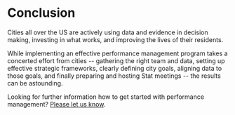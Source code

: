# Conclusion

Cities all over the US are actively using data and evidence in decision making, investing in what works, and improving the lives of their residents.

While implementing an effective performance management program takes a concerted effort from cities -- gathering the right team and data, setting up effective strategic frameworks, clearly defining city goals, aligning data to those goals, and finally preparing and hosting Stat meetings -- the results can be astounding.

Looking for further information how to get started with performance management? [Please let us know](mailto:govex@jhu.edu).
